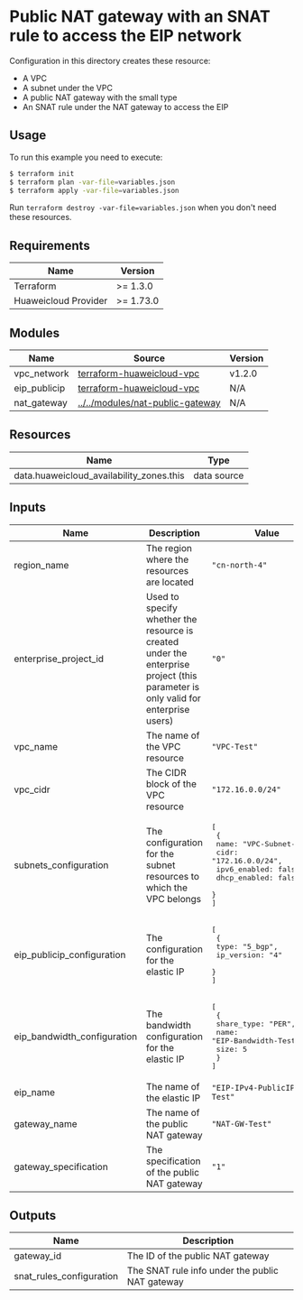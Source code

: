 # Public NAT gateway with an SNAT rule to access the EIP network

Configuration in this directory creates these resource:

+ A VPC
+ A subnet under the VPC
+ A public NAT gateway with the small type
+ An SNAT rule under the NAT gateway to access the EIP

## Usage

To run this example you need to execute:

```bash
$ terraform init
$ terraform plan -var-file=variables.json
$ terraform apply -var-file=variables.json
```

Run `terraform destroy -var-file=variables.json` when you don't need these resources.

## Requirements

| Name | Version |
|------|---------|
| Terraform | >= 1.3.0 |
| Huaweicloud Provider | >= 1.73.0 |

## Modules

<!-- markdownlint-disable MD013 -->
| Name | Source | Version |
|------|--------|---------|
| vpc_network | [terraform-huaweicloud-vpc](https://github.com/terraform-huaweicloud-modules/terraform-huaweicloud-vpc) | v1.2.0 |
| eip_publicip | [terraform-huaweicloud-vpc](https://github.com/terraform-huaweicloud-modules/terraform-huaweicloud-eip/modules/eip-publicip) | N/A |
| nat_gateway | [../../modules/nat-public-gateway](../../modules/nat-public-gateway/README.md) | N/A |
<!-- markdownlint-enable MD013 -->

## Resources

| Name | Type |
|------|------|
| data.huaweicloud_availability_zones.this | data source |

## Inputs

<!-- markdownlint-disable MD013 -->
| Name | Description | Value |
|------|-------------|-------|
| region_name | The region where the resources are located | `"cn-north-4"` |
| enterprise_project_id | Used to specify whether the resource is created under the enterprise project (this parameter is only valid for enterprise users) | `"0"` |
| vpc_name | The name of the VPC resource | `"VPC-Test"` |
| vpc_cidr | The CIDR block of the VPC resource | `"172.16.0.0/24"` |
| subnets_configuration | The configuration for the subnet resources to which the VPC belongs | <pre>[<br>  {<br>    name: "VPC-Subnet-Test",<br>    cidr: "172.16.0.0/24",<br>    ipv6_enabled: false,<br>    dhcp_enabled: false<br>  }<br>]</pre> |
| eip_publicip_configuration | The configuration for the elastic IP | <pre>[<br>  {<br>    type: "5_bgp",<br>    ip_version: "4"<br>  }<br>]</pre> |
| eip_bandwidth_configuration | The bandwidth configuration for the elastic IP | <pre>[<br>  {<br>    share_type: "PER",<br>    name: "EIP-Bandwidth-Test",<br>    size: 5<br>  }<br>]</pre> |
| eip_name | The name of the elastic IP | `"EIP-IPv4-PublicIP-Test"` |
| gateway_name | The name of the public NAT gateway | `"NAT-GW-Test"` |
| gateway_specification | The specification of the public NAT gateway | `"1"` |
<!-- markdownlint-enable MD013 -->

## Outputs

| Name | Description |
|------|-------------|
| gateway_id | The ID of the public NAT gateway |
| snat_rules_configuration | The SNAT rule info under the public NAT gateway |
